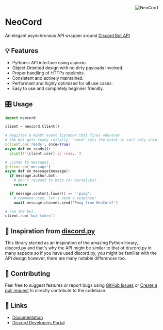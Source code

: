 <img align='right' alt='NeoCord' src='https://media.discordapp.net/attachments/911894799743877163/914529714209706004/LogoMakr_4.png'>

# NeoCord
An elegant asynchronous API wrapper around [Discord Bot API](https://discord.dev)

## :bulb: Features

- Pythonic API interface using asyncio.
- Object Oriented design with no dirty payloads involved.
- Proper handling of HTTPs ratelimits.
- Consistent and actively maintained.
- Performant and highly optimized for all use cases.
- Easy to use and completely beginner friendly.

## :control_knobs: Usage
```py
import neocord

client = neocord.Client()

# Register a READY event listener that fires whenever
# the bot gets ready initally. "once" sets the event to call only once.
@client.on('ready', once=True)
async def on_ready():
  print(f'{client.user} is ready.')

# Listen to messages...
@client.on('message')
async def on_message(message):
  if message.author.bot:
    # Don't respond to bots (or ourselves).
    return

  if message.content.lower() == '!ping':
    # command used, let's send a response!
    await message.channel.send('Pong from NeoCord!')

# run the bot.
client.run('bot-token')
```

## :thinking: Inspiration from [discord.py](https://github.com/Rapptz/discord.py)
This library started as an inspiration of the amazing Python library, discord.py and that's
why the API might be similar to that of discord.py in many aspects so if you have used
discord.py, you might be familiar with the API design however, there are many notable
differences too.

## :handshake: Contributing
Feel free to suggest features or report bugs using [GitHub Issues](https://github.com/nerdguyahmad/neocord/issues)
or [Create a pull request](https://github.com/nerdguyahmad/neocord/pulls) to directly
contribute to the codebase.

## :link: Links
- [Documentation](https://neocord.readthedocs.io)
- [Discord Developers Portal](https://discord.com/developers/applications)
